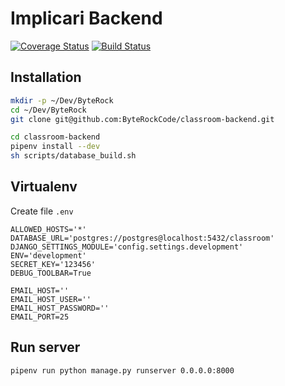 # Implicari Backend

[![Coverage Status](https://coveralls.io/repos/github/ByteRockCode/classroom-backend/badge.svg?branch=master)](https://coveralls.io/github/ByteRockCode/classroom-backend?branch=master)
[![Build Status](https://travis-ci.org/ByteRockCode/classroom-backend.svg?branch=master)](https://travis-ci.org/ByteRockCode/classroom-backend)

## Installation

```bash
mkdir -p ~/Dev/ByteRock
cd ~/Dev/ByteRock
git clone git@github.com:ByteRockCode/classroom-backend.git

cd classroom-backend
pipenv install --dev
sh scripts/database_build.sh
```


## Virtualenv

Create file `.env`

```
ALLOWED_HOSTS='*'
DATABASE_URL='postgres://postgres@localhost:5432/classroom'
DJANGO_SETTINGS_MODULE='config.settings.development'
ENV='development'
SECRET_KEY='123456'
DEBUG_TOOLBAR=True

EMAIL_HOST=''
EMAIL_HOST_USER=''
EMAIL_HOST_PASSWORD=''
EMAIL_PORT=25

```


## Run server

```
pipenv run python manage.py runserver 0.0.0.0:8000
```
